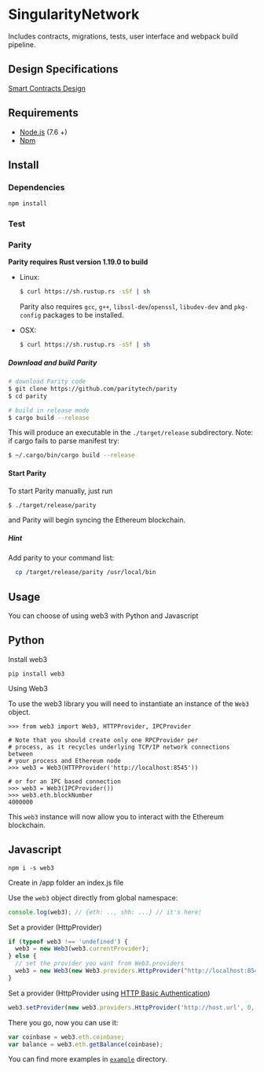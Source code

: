 # SingularityNetwork
Includes contracts, migrations, tests, user interface and webpack build pipeline.

## Design Specifications

[Smart Contracts Design ](./docs/SNContractsDesignSpecs.md)


## Requirements

* [Node.js](https://github.com/nodejs/node) (7.6 +)
* [Npm](https://www.npmjs.com/package/npm)

## Install

### Dependencies
```bash
npm install
```

### Test 



### Parity
  **Parity requires Rust version 1.19.0 to build**
  - Linux:
    ```bash
    $ curl https://sh.rustup.rs -sSf | sh
    ```

    Parity also requires `gcc`, `g++`, `libssl-dev`/`openssl`, `libudev-dev` and `pkg-config` packages to be installed.
  - OSX:
    ```bash
    $ curl https://sh.rustup.rs -sSf | sh
    ```

  ##### Download and build Parity

  ```bash
  # download Parity code
  $ git clone https://github.com/paritytech/parity
  $ cd parity

  # build in release mode
  $ cargo build --release
  ```

  This will produce an executable in the `./target/release` subdirectory.
  Note: if cargo fails to parse manifest try:

  ```bash
  $ ~/.cargo/bin/cargo build --release
  ```

  #### Start Parity
  To start Parity manually, just run
  ```bash
  $ ./target/release/parity
  ```
  and Parity will begin syncing the Ethereum blockchain.

  ##### Hint
  Add parity to your command list:
  ```bash
    cp /target/release/parity /usr/local/bin 
  ```

## Usage

You can choose of using web3 with Python and Javascript

Python
----------

Install web3

`pip install web3`

Using Web3

To use the web3 library you will need to instantiate an instance of the
``Web3`` object.


    >>> from web3 import Web3, HTTPProvider, IPCProvider

    # Note that you should create only one RPCProvider per
    # process, as it recycles underlying TCP/IP network connections between
    # your process and Ethereum node
    >>> web3 = Web3(HTTPProvider('http://localhost:8545'))

    # or for an IPC based connection
    >>> web3 = Web3(IPCProvider())
    >>> web3.eth.blockNumber
    4000000


This ``web3`` instance will now allow you to interact with the Ethereum
blockchain.


Javascript 
----------

`npm i -s web3`

Create in /app folder an index.js file

Use the `web3` object directly from global namespace:

```js
console.log(web3); // {eth: .., shh: ...} // it's here!
```

Set a provider (HttpProvider)

```js
if (typeof web3 !== 'undefined') {
  web3 = new Web3(web3.currentProvider);
} else {
  // set the provider you want from Web3.providers
  web3 = new Web3(new Web3.providers.HttpProvider("http://localhost:8545"));
}
```

Set a provider (HttpProvider using [HTTP Basic Authentication](https://en.wikipedia.org/wiki/Basic_access_authentication))

```js
web3.setProvider(new web3.providers.HttpProvider('http://host.url', 0, BasicAuthUsername, BasicAuthPassword));
```

There you go, now you can use it:

```js
var coinbase = web3.eth.coinbase;
var balance = web3.eth.getBalance(coinbase);
```

You can find more examples in [`example`](https://github.com/ethereum/web3.js/tree/master/example) directory.

